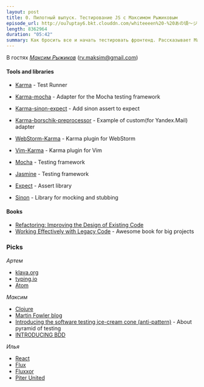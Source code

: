 ```yaml
---
layout: post
title: 0. Пилотный выпуск. Тестирование JS с Максимом Рыжиковым
episode_url: http://ou7uptay6.bkt.clouddn.com/whiteeeen%20-%20あの頃～ジンジンバオヂュオニー～%20%28zerokoi%20ver.%29.mp3
length: 8362964
duration: "05:42"
summary: Как бросить все и начать тестировать фронтенд. Рассказывает Максим Рыжиков
---
```


В гостях [*Максим Рыжиков*](https://plus.google.com/+MaksimRyzhikov) ([rv.maksim@gmail.com](mailto:rv.maksim@gmail.com))


#### Tools and libraries

* [Karma](http://karma-runner.github.io) - Test Runner
* [Karma-mocha](https://github.com/karma-runner/karma-mocha) - Adapter for the Mocha testing framework
* [Karma-sinon-expect](https://github.com/maksimr/karma-sinon-expect) - Add sinon assert to expect
* [Karma-borschik-preprocessor](https://github.com/maksimr/karma-borschik-preprocessor) - Example of custom(for Yandex.Mail) adapter
* [WebStorm-Karma](http://plugins.jetbrains.com/plugin/7287?pr=phpStorm) - Karma plugin for WebStorm
* [Vim-Karma](https://github.com/maksimr/vim-karma) - Karma plugin for Vim

* [Mocha](http://visionmedia.github.io/mocha/) - Testing framework
* [Jasmine](http://jasmine.github.io) - Testing framework

* [Expect](https://github.com/LearnBoost/expect.js/) - Assert library

* [Sinon](http://sinonjs.org/) - Library for mocking and stubbing


#### Books

* [Refactoring: Improving the Design of Existing Code](http://martinfowler.com/books/refactoring.html)
* [Working Effectively with Legacy Code](http://www.amazon.com/Working-Effectively-Legacy-Michael-Feathers/dp/0131177052) - Awesome book for big projects


### Picks
*Артем*

 - [klava.org](http://klava.org)
 - [typing.io](http://typing.io/)
 - [Atom](http://atom.io)

*Максим*

 - [Clojure](http://clojure.org/)
 - [Martin Fowler blog](http://martinfowler.com/)
 - [Introducing the software testing ice-cream cone (anti-pattern)](http://watirmelon.com/2012/01/31/introducing-the-software-testing-ice-cream-cone/) - About pyramid of testing
 - [INTRODUCING BDD](http://dannorth.net/introducing-bdd/)

*Илья*

- [React](http://facebook.github.io/react/)
- [Flux](http://facebook.github.io/react/docs/flux-overview.html)
- [Fluxxor](https://github.com/BinaryMuse/fluxxor)
- [Piter United](http://piter-united.ru/)
